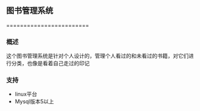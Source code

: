 ## 图书管理系统
========================
### 概述  
这个图书管理系统是针对个人设计的，管理个人看过的和未看过的书籍，对它们进行分类，也像是看着自己走过的印记

### 支持  
* linux平台  
* Mysql版本5以上
